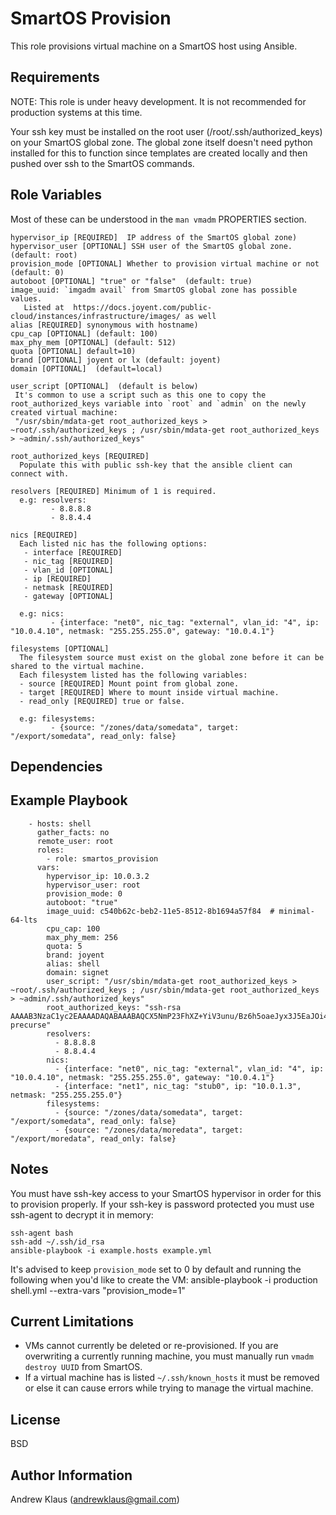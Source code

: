 SmartOS Provision
=========

This role provisions virtual machine on a SmartOS host using Ansible.

Requirements
------------

NOTE: This role is under heavy development. It is not recommended for production systems at this time.

Your ssh key must be installed on the root user (/root/.ssh/authorized_keys) on your SmartOS global zone.
The global zone itself doesn't need python installed for this to function since templates are created
locally and then pushed over ssh to the SmartOS commands.

Role Variables
--------------
Most of these can be understood in the `man vmadm` PROPERTIES section.
```
hypervisor_ip [REQUIRED]  IP address of the SmartOS global zone)
hypervisor_user [OPTIONAL] SSH user of the SmartOS global zone. (default: root)
provision_mode [OPTIONAL] Whether to provision virtual machine or not (default: 0)
autoboot [OPTIONAL] "true" or "false"  (default: true)
image_uuid: `imgadm avail` from SmartOS global zone has possible values.
   Listed at  https://docs.joyent.com/public-cloud/instances/infrastructure/images/ as well
alias [REQUIRED] synonymous with hostname)
cpu_cap [OPTIONAL] (default: 100)
max_phy_mem [OPTIONAL] (default: 512)
quota [OPTIONAL] default=10)
brand [OPTIONAL] joyent or lx (default: joyent)
domain [OPTIONAL]  (default=local)

user_script [OPTIONAL]  (default is below)
 It's common to use a script such as this one to copy the root_authorized_keys variable into `root` and `admin` on the newly created virtual machine:
 "/usr/sbin/mdata-get root_authorized_keys > ~root/.ssh/authorized_keys ; /usr/sbin/mdata-get root_authorized_keys > ~admin/.ssh/authorized_keys"

root_authorized_keys [REQUIRED]
  Populate this with public ssh-key that the ansible client can connect with.

resolvers [REQUIRED] Minimum of 1 is required.
  e.g: resolvers:
         - 8.8.8.8
         - 8.8.4.4

nics [REQUIRED]
  Each listed nic has the following options:
   - interface [REQUIRED]
   - nic_tag [REQUIRED]
   - vlan_id [OPTIONAL]
   - ip [REQUIRED]
   - netmask [REQUIRED]
   - gateway [OPTIONAL]

  e.g: nics:
         - {interface: "net0", nic_tag: "external", vlan_id: "4", ip: "10.0.4.10", netmask: "255.255.255.0", gateway: "10.0.4.1"}

filesystems [OPTIONAL]
  The filesystem source must exist on the global zone before it can be shared to the virtual machine.
  Each filesystem listed has the following variables:
  - source [REQUIRED] Mount point from global zone.
  - target [REQUIRED] Where to mount inside virtual machine.
  - read_only [REQUIRED] true or false.

  e.g: filesystems:
         - {source: "/zones/data/somedata", target: "/export/somedata", read_only: false}
```
Dependencies
------------


Example Playbook
----------------
```
    - hosts: shell
      gather_facts: no
      remote_user: root
      roles:
        - role: smartos_provision
      vars:
        hypervisor_ip: 10.0.3.2
        hypervisor_user: root
        provision_mode: 0
        autoboot: "true"
        image_uuid: c540b62c-beb2-11e5-8512-8b1694a57f84  # minimal-64-lts
        cpu_cap: 100
        max_phy_mem: 256
        quota: 5
        brand: joyent
        alias: shell
        domain: signet
        user_script: "/usr/sbin/mdata-get root_authorized_keys > ~root/.ssh/authorized_keys ; /usr/sbin/mdata-get root_authorized_keys > ~admin/.ssh/authorized_keys"
        root_authorized_keys: "ssh-rsa AAAAB3NzaC1yc2EAAAADAQABAAABAQCX5NmP23FhXZ+YiV3unu/Bz6h5oaeJyx3J5EaJOi4de0im3MV1aXZlpYnF0MfpmRxYl2S2pUEJXjW/toA48A+zYjHI7xReKZ9MpCsDBlW4Vfl6EjaoZqN3Hc4P5wK/BiMkSIgURFRJukus1ajRvV+YZiAaRyTwgkhmF20ZdOOIAPiugaoEYg+6iQ5CJZURw1VLJ+UViCC7cBcC4AOjKcbEaLf9RzjISzAs78fN7G60+P5fyAsIinDhKC2VJE/AkxjFtQAdBlt3HNhWnLfd2jmClRNA24Ob/gL3i3OWecWdEsERSypDiOFZI/sRHDKih1mkESbiZiHHMiZRCO34Fqpx precurse"
        resolvers:
          - 8.8.8.8
          - 8.8.4.4
        nics:
          - {interface: "net0", nic_tag: "external", vlan_id: "4", ip: "10.0.4.10", netmask: "255.255.255.0", gateway: "10.0.4.1"}
          - {interface: "net1", nic_tag: "stub0", ip: "10.0.1.3", netmask: "255.255.255.0"}
        filesystems:
          - {source: "/zones/data/somedata", target: "/export/somedata", read_only: false}
          - {source: "/zones/data/moredata", target: "/export/moredata", read_only: false}
```

Notes
-----

You must have ssh-key access to your SmartOS hypervisor in order for this to provision properly.
If your ssh-key is password protected you must use ssh-agent to decrypt it in memory:

```
ssh-agent bash
ssh-add ~/.ssh/id_rsa
ansible-playbook -i example.hosts example.yml
```
It's advised to keep `provision_mode` set to 0 by default and running the following when you'd like to create the VM:
ansible-playbook -i production shell.yml --extra-vars "provision_mode=1"

Current Limitations
-------------------
- VMs cannot currently be deleted or re-provisioned. If you are overwriting a currently running machine, you must manually run `vmadm destroy UUID` from SmartOS.
- If a virtual machine has is listed `~/.ssh/known_hosts` it must be removed or else it can cause errors while trying to manage the virtual machine.

License
-------

BSD

Author Information
------------------

Andrew Klaus (andrewklaus@gmail.com)
